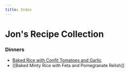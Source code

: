 ```yaml
---
title: Index
---
```


# Jon's Recipe Collection

### Dinners
* [Baked Rice with Confit Tomatoes and Garlic](Baked%20Rice%20with%20Confit%20Tomatoes%20and%20Garlic.md)
* [[Baked Minty Rice with Feta and Pomegranate Relish]]
